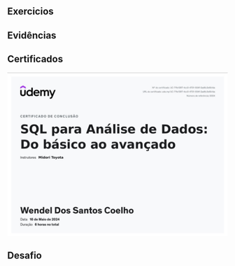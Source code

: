## Exercicios 


## Evidências


## Certificados

[![Curso SQL](assets/img/Certificado_SQL.jpeg)](https://github.com/WendeldsCoelho/Programa-De-Bolsas-Compass-Uol/blob/main/assets/img/Certificado_SQL.jpeg)

## Desafio

